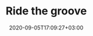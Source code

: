 ---
title: "Ride the groove"
date: 2020-09-05T17:09:27+03:00
type: route
category: "route"
route_type: "boulder"
sector_weight: 3
link_27crags: https://27crags.com/crags/veikkola/routes/ride-the-groove
---